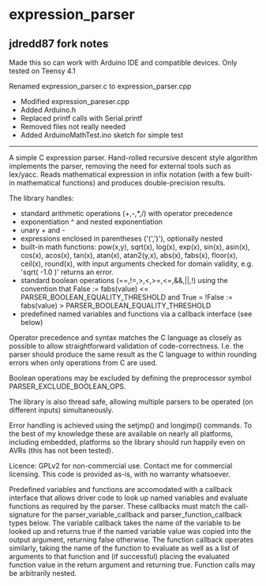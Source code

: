 expression_parser
=================

jdredd87 fork notes
-------------------------------------------

Made this so can work with Arduino IDE and compatible devices.
Only tested on Teensy 4.1 

Renamed expression_parser.c to expression_parser.cpp
 - Modified expression_pareser.cpp 
 - Added Arduino.h
 - Replaced printf calls with Serial.printf
 - Removed files not really needed
 - Added ArduinoMathTest.ino sketch for simple test

-------------------------------------------

A simple C expression parser.  Hand-rolled recursive descent style algorithm implements the parser, removing the need for external tools such as lex/yacc. Reads mathematical expression in infix notation (with a few built-in mathematical functions) and produces double-precision results.  
 
 The library handles:
 
 - standard arithmetic operations (+,-,*,/) with operator precedence
 - exponentiation ^ and nested exponentiation
 - unary + and -
 - expressions enclosed in parentheses ('(',')'), optionally nested
 - built-in math functions: pow(x,y), sqrt(x), log(x), exp(x), sin(x), asin(x),
 cos(x), acos(x), tan(x), atan(x), atan2(y,x), abs(x), fabs(x), floor(x),
 ceil(x), round(x), with input arguments checked for domain validity, e.g.
 'sqrt( -1.0 )' returns an error.
 - standard boolean operations (==,!=,>,<,>=,<=,&&,||,!) using the convention
 that False := fabs(value) <= PARSER_BOOLEAN_EQUALITY_THRESHOLD and
 True = !False := fabs(value) > PARSER_BOOLEAN_EQUALITY_THRESHOLD
 - predefined named variables and functions via a callback interface (see below)
 
Operator precedence and syntax matches the C language as closely as possible to allow straightforward validation of code-correctness.  I.e. the parser should produce the same result as the C language to within rounding errors when only operations from C are used.
 
Boolean operations may be excluded by defining the preprocessor symbol PARSER_EXCLUDE_BOOLEAN_OPS.
 
The library is also thread safe, allowing multiple parsers to be operated (on  different inputs) simultaneously.
 
Error handling is achieved using the setjmp() and longjmp() commands. To the best of my knowledge these are available on nearly all platforms, including embedded, platforms so the library should run happily even on AVRs (this has not been tested).
 
Licence: GPLv2 for non-commercial use. Contact me for commercial licensing. This code is provided as-is, with no warranty whatsoever.
 
Predefined variables and functions are accomodated with a callback interface that allows driver code to look up named variables and evaluate functions as required by the parser.  These callbacks must match the call-signature for the parser_variable_callback and parser_function_callback types below.  The variable callback takes the name of the variable to be looked up and returns true if the named variable value was copied into the output argument, returning false otherwise.  The function callback operates similarly, taking the name of the function to evaluate as well as a list of arguments to that function and (if successful) placing the evaluated function value in the return argument and returning true.  Function calls may be arbitrarily nested.
